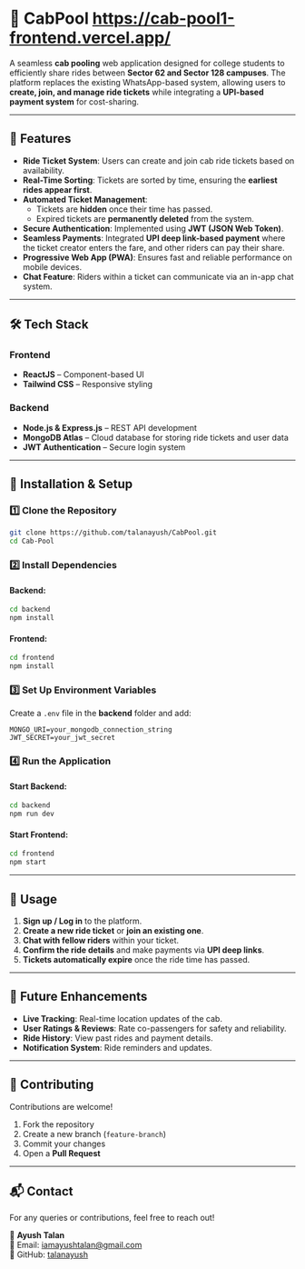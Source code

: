 # 🚖 CabPool  https://cab-pool1-frontend.vercel.app/

A seamless **cab pooling** web application designed for college students to efficiently share rides between **Sector 62 and Sector 128 campuses**. The platform replaces the existing WhatsApp-based system, allowing users to **create, join, and manage ride tickets** while integrating a **UPI-based payment system** for cost-sharing.

---

## 🚀 Features

- **Ride Ticket System**: Users can create and join cab ride tickets based on availability.  
- **Real-Time Sorting**: Tickets are sorted by time, ensuring the **earliest rides appear first**.  
- **Automated Ticket Management**:  
  - Tickets are **hidden** once their time has passed.  
  - Expired tickets are **permanently deleted** from the system.  
- **Secure Authentication**: Implemented using **JWT (JSON Web Token)**.  
- **Seamless Payments**: Integrated **UPI deep link-based payment** where the ticket creator enters the fare, and other riders can pay their share.  
- **Progressive Web App (PWA)**: Ensures fast and reliable performance on mobile devices.  
- **Chat Feature**: Riders within a ticket can communicate via an in-app chat system.

---

## 🛠 Tech Stack

### **Frontend**  
- **ReactJS** – Component-based UI  
- **Tailwind CSS** – Responsive styling  

### **Backend**  
- **Node.js & Express.js** – REST API development  
- **MongoDB Atlas** – Cloud database for storing ride tickets and user data  
- **JWT Authentication** – Secure login system  

---

## 🔧 Installation & Setup

### **1️⃣ Clone the Repository**
```bash
git clone https://github.com/talanayush/CabPool.git
cd Cab-Pool
```

### **2️⃣ Install Dependencies**
#### Backend:
```bash
cd backend
npm install
```
#### Frontend:
```bash
cd frontend
npm install
```

### **3️⃣ Set Up Environment Variables**
Create a `.env` file in the **backend** folder and add:
```
MONGO_URI=your_mongodb_connection_string
JWT_SECRET=your_jwt_secret
```

### **4️⃣ Run the Application**
#### Start Backend:
```bash
cd backend
npm run dev
```
#### Start Frontend:
```bash
cd frontend
npm start
```

---

## 📌 Usage

1. **Sign up / Log in** to the platform.  
2. **Create a new ride ticket** or **join an existing one**.  
3. **Chat with fellow riders** within your ticket.  
4. **Confirm the ride details** and make payments via **UPI deep links**.  
5. **Tickets automatically expire** once the ride time has passed.  

---

## 🎯 Future Enhancements

- **Live Tracking**: Real-time location updates of the cab.  
- **User Ratings & Reviews**: Rate co-passengers for safety and reliability.  
- **Ride History**: View past rides and payment details.  
- **Notification System**: Ride reminders and updates.  

---

## 🤝 Contributing

Contributions are welcome!  
1. Fork the repository  
2. Create a new branch (`feature-branch`)  
3. Commit your changes  
4. Open a **Pull Request**  

---

## 📬 Contact

For any queries or contributions, feel free to reach out!  

👤 **Ayush Talan**  
📧 Email: [iamayushtalan@gmail.com](mailto:iamayushtalan@gmail.com)  
🔗 GitHub: [talanayush](https://github.com/talanayush)

